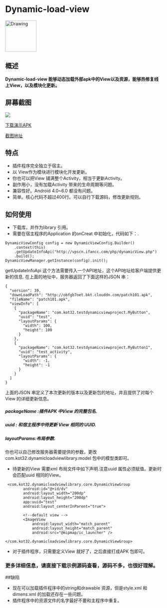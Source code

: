 # Dynamic-load-view

<img src="http://7fvj70.com1.z0.glb.clouddn.com/dlv_logo.png" alt="Drawing" style="width: 100px;"/>

## 概述

**Dynamic-load-view 能够动态加载外部apk中的View以及资源，能够热修复线上View，以及模块化更新。** 

## 屏幕截图

<img src="http://7fvj70.com1.z0.glb.clouddn.com/dynamic-load-view.gif">

[下载演示APK](https://github.com/kot32go/dynamic-load-view/blob/master/dynamic-load-view.apk)

[截图地址](http://7fvj70.com1.z0.glb.clouddn.com/dynamic-load-view.gif)

## 特点

* 插件程序完全独立于宿主。
* 以 View作为模块进行模块化开发更新。
* 你也可以把View 铺满整个Activity，相当于更新Activity。
* 副作用小，没有加载Activity 带来的生命周期等问题。
* 兼容性好。Android 4.0~6.0 都没有问题。
* 简单。核心代码不超过400行。可以自行下载源码，修改更新规则。


## 如何使用

* 下载库，并作为library 引用。
* 需要在宿主程序的Application 的onCreat 中初始化，代码如下：.


```
DynamicViewConfig config = new DynamicViewConfig.Builder()
    .context(this)
    .getUpdateInfoApi("http://vpscn.ifancc.com/php/dynamicView.php")
    .build();
DynamicViewManager.getInstance(config).init();
```

getUpdateInfoApi 这个方法需要传入一个API地址，这个API地址给客户端提供更新的信息. 在上面的地址中，服务器返回了下面这样的JSON 串：

```
{
  "version": 39,
  "downLoadPath": "http://obfgb7oet.bkt.clouddn.com/patch101.apk",
  "fileName": "patch101.apk",
  "viewInfo": [
    {
      "packageName": "com.kot32.testdynamicviewproject.MyButton",
      "uuid": "test",
      "layoutParams": {
        "width": 100,
        "height": 100
      }
    },
    {
      "packageName": "com.kot32.testdynamicviewproject.MyButton1",
      "uuid": "test_activity",
      "layoutParams": {
        "width": -1,
        "height": -1
      }
    }
  ]
}
```

上面的JSON 串定义了本次更新的版本以及更新包的地址，并且提供了对每个View 的详细更新信息。

##### packageName :插件APK 中View 的完整包名.
##### uuid : 和宿主程序中待更新 View 相同的 UUID.
##### layoutParams:布局参数.

你也可以自己修改服务器需要提供的参数，更改com.kot32.dynamicloadviewlibrary.model 包中的模型类即可。


* 待更新的View 需要xml 布局文件中如下声明.注意uuid 属性必须赋值。更新时会匹配uuid 相同的View。

```
 <com.kot32.dynamicloadviewlibrary.core.DynamicViewGroup
        android:id="@+id/dv"
        android:layout_width="200dp"
        android:layout_height="200dp"
        app:uuid="test"
        android:layout_centerInParent="true">

        <!--default view -->
        <ImageView
            android:layout_width="match_parent"
            android:layout_height="match_parent"
            android:src="@mipmap/ic_launcher" />

</com.kot32.dynamicloadviewlibrary.core.DynamicViewGroup>
```

* 对于插件程序，只需要定义View 就好了，之后直接打成APK 包即可。


### 更多详细信息，请直接下载示例源码查看，源码不多，也很好理解。


##缺陷

* 现在可以加载插件程序中的string和drawable 资源，但是style.xml 和 dimens.xml 的加载还存在一些问题。
* 插件程序中的资源文件的名字最好不要和主程序中重复。


